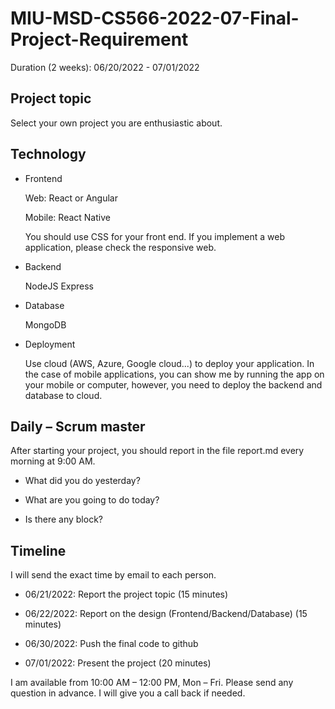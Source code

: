 # MIU-MSD-CS566-2022-07-Final-Project-Requirement
Duration (2 weeks): 06/20/2022 - 07/01/2022 

## Project topic 

Select your own project you are enthusiastic about.  

## Technology 

* Frontend 

	Web: React or Angular 

	Mobile: React Native 

	You should use CSS for your front end. If you implement a web application, please check the responsive web. 

* Backend 

	NodeJS Express 

* Database 

	MongoDB 

* Deployment  

	Use cloud (AWS, Azure, Google cloud...) to deploy your application. In the case of mobile applications, you can show me by running the app on your mobile or computer, however, you need to deploy the backend and database to cloud. 

## Daily – Scrum master 

After starting your project, you should report in the file report.md every morning at 9:00 AM.  

* What did you do yesterday? 

* What are you going to do today? 

* Is there any block? 

## Timeline 
I will send the exact time by email to each person.
* 06/21/2022: Report the project topic (15 minutes) 

* 06/22/2022: Report on the design (Frontend/Backend/Database) (15 minutes) 

* 06/30/2022: Push the final code to github 

* 07/01/2022: Present the project (20 minutes) 


I am available from 10:00 AM – 12:00 PM, Mon – Fri. Please send any question in advance. I will give you a call back if needed. 
